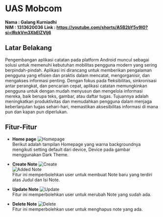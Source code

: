 # UAS Mobcom
**Nama : Galang Kurniadhi**  
**NIM : 1313620036**
**Link : https://youtube.com/shorts/A5B2bY5v9I0?si=lRckVm3XbElZVIj6**
## Latar Belakang
  
Pengembangan aplikasi catatan pada platform Android muncul sebagai solusi untuk memenuhi kebutuhan mobilitas pengguna modern yang sering berpindah-pindah. Aplikasi ini dirancang untuk memberikan pengalaman pengguna yang efisien dan praktis dalam mencatat, mengorganisir, dan mengakses informasi penting. Dengan fokus pada fleksibilitas, sinkronisasi antar perangkat, dan pencarian cepat, aplikasi catatan memungkinkan pengguna untuk dengan mudah menyusun dan mengelola informasi mereka, baik berupa teks, gambar, atau daftar tugas. Tujuannya adalah meningkatkan produktivitas dan memudahkan pengguna dalam menjaga keberlanjutan tugas sehari-hari, memastikan aksesibilitas informasi di mana pun dan kapan pun diperlukan.

## Fitur-Fitur
- **Home page**
  ![Homepage](images/home.jpg)  
  Berikut adalah tampilan Homepage yang warna backgroundnya mengikuti setting default dari device, Device pada gambar menggunakan Dark Theme.
  
- **Create Note**
  ![Create](images/new.jpg)  
  ![Added Note](images/add.jpg)  
  Fitur ini memperbolehkan user untuk membuat Note baru yang terdiri atas Judul dan Isi Note.

- **Update Note**
  ![Update](images/edit.jpg)  
  Fitur ini memperbolehkan user untuk merubah Note yang sudah ada.

- **Delete Note**
  ![Delete](images/delete.jpg)  
  Fitur ini memperbolehkan user untuk menghapus note yang ada.
